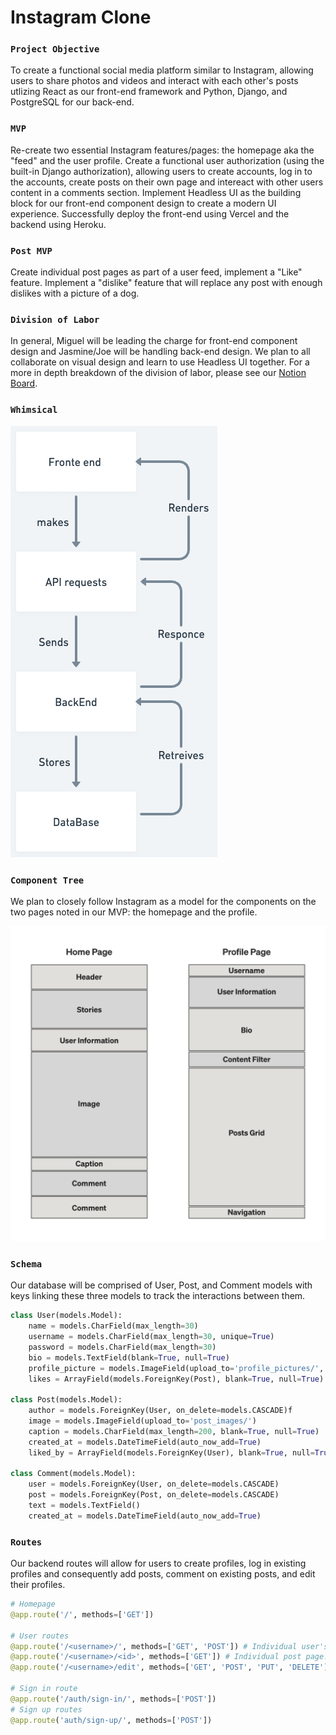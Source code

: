 # Instagram Clone


### `Project Objective`
To create a functional social media platform similar to Instagram, allowing users 
to share photos and videos and interact with each other's posts utlizing React as our front-end framework and Python, Django, and PostgreSQL for our back-end. 

### `MVP`
Re-create two essential Instagram features/pages: the homepage aka the "feed" and the user profile. Create a functional user authorization (using the built-in Django authorization), allowing users to create accounts, log in to the accounts, create posts on their own page and intereact with other users content in a comments section. Implement Headless UI as the building block for our front-end component design to create a modern UI experience. Successfully deploy the front-end using Vercel and the backend using Heroku. 

### `Post MVP`
Create individual post pages as part of a user feed, implement a "Like" feature. Implement a "dislike" feature that will replace any post with enough dislikes with a picture of a dog.

### `Division of Labor`
In general, Miguel will be leading the charge for front-end component design and Jasmine/Joe will be handling back-end design. We plan to all collaborate on visual design and learn to use Headless UI together. For a more in depth breakdown of the division of labor, please see our [Notion Board](https://www.notion.so/b7987fb8ec134acb8f88fe8920586b35?v=787ef2ffb9b94130ad2a35d453afbe32&pvs=4).

### `Whimsical`
[<img src="whimsical.png" />](whimsical.png)

### `Component Tree`
We plan to closely follow Instagram as a model for the components on the two pages noted in our MVP: the homepage and the profile.

<img src="components.jpg" />

### `Schema`
Our database will be comprised of User, Post, and Comment models with keys linking these three models to track the interactions between them.

```python
class User(models.Model):
    name = models.CharField(max_length=30)
    username = models.CharField(max_length=30, unique=True)
    password = models.CharField(max_length=30)
    bio = models.TextField(blank=True, null=True)
    profile_picture = models.ImageField(upload_to='profile_pictures/', blank=True, null=True)
    likes = ArrayField(models.ForeignKey(Post), blank=True, null=True)

class Post(models.Model):
    author = models.ForeignKey(User, on_delete=models.CASCADE)f
    image = models.ImageField(upload_to='post_images/')
    caption = models.CharField(max_length=200, blank=True, null=True)
    created_at = models.DateTimeField(auto_now_add=True)
    liked_by = ArrayField(models.ForeignKey(User), blank=True, null=True)

class Comment(models.Model):
    user = models.ForeignKey(User, on_delete=models.CASCADE)
    post = models.ForeignKey(Post, on_delete=models.CASCADE)
    text = models.TextField()
    created_at = models.DateTimeField(auto_now_add=True)
```
### `Routes`
Our backend routes will allow for users to create profiles, log in existing profiles and consequently add posts, comment on existing posts, and edit their profiles.

```python
# Homepage
@app.route('/', methods=['GET'])

# User routes
@app.route('/<username>/', methods=['GET', 'POST']) # Individual user's page
@app.route('/<username>/<id>', methods=['GET']) # Individual post page.
@app.route('/<username>/edit', methods=['GET', 'POST', 'PUT', 'DELETE']) # Edit profile.

# Sign in route
@app.route('/auth/sign-in/', methods=['POST']) 
# Sign up routes
@app.route('auth/sign-up/', methods=['POST']) 
```



